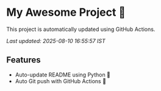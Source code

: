 # My Awesome Project 🚀

This project is automatically updated using GitHub Actions.

_Last updated: 2025-08-10 16:55:57 IST_

## Features
- Auto-update README using Python 🐍
- Auto Git push with GitHub Actions 🤖
